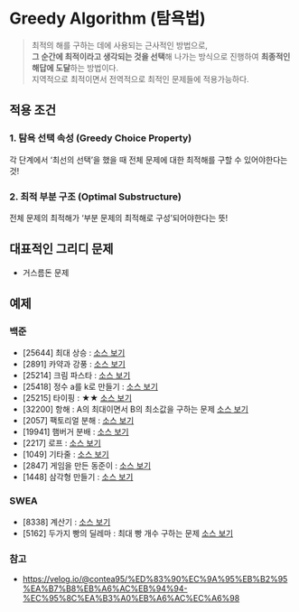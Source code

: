 # Greedy Algorithm (탐욕법)

> 최적의 해를 구하는 데에 사용되는 근사적인 방법으로,  
> **그 순간에 최적이라고 생각되는 것을 선택**해 나가는 방식으로 진행하여 **최종적인 해답에 도달**하는 방법이다.  
> 지역적으로 최적이면서 전역적으로 최적인 문제들에 적용가능하다.

## 적용 조건
### 1. 탐욕 선택 속성 (Greedy Choice Property)
각 단계에서 ‘최선의 선택’을 했을 때 전체 문제에 대한 최적해를 구할 수 있어야한다는 것!

### 2. 최적 부분 구조 (Optimal Substructure)
전체 문제의 최적해가 ‘부분 문제의 최적해로 구성’되어야한다는 뜻!

## 대표적인 그리디 문제
- 거스름돈 문제

## 예제
### 백준
- [25644] 최대 상승 : [소스 보기](https://github.com/YunSuJeong/Coding-Test/tree/main/%EB%B0%B1%EC%A4%80/Silver/25644.%E2%80%85%EC%B5%9C%EB%8C%80%E2%80%85%EC%83%81%EC%8A%B9)
- [2891] 카약과 강풍 : [소스 보기](https://github.com/YunSuJeong/Coding-Test/tree/main/%EB%B0%B1%EC%A4%80/Silver/2891.%E2%80%85%EC%B9%B4%EC%95%BD%EA%B3%BC%E2%80%85%EA%B0%95%ED%92%8D)
- [25214] 크림 파스타 : [소스 보기](https://github.com/YunSuJeong/Coding-Test/tree/main/%EB%B0%B1%EC%A4%80/Silver/25214.%E2%80%85%ED%81%AC%EB%A6%BC%E2%80%85%ED%8C%8C%EC%8A%A4%ED%83%80)
- [25418] 정수 a를 k로 만들기 : [소스 보기](https://github.com/YunSuJeong/Coding-Test/tree/main/%EB%B0%B1%EC%A4%80/Silver/25418.%E2%80%85%EC%A0%95%EC%88%98%E2%80%85a%EB%A5%BC%E2%80%85k%EB%A1%9C%E2%80%85%EB%A7%8C%EB%93%A4%EA%B8%B0)
- [25215] 타이핑 : ★★ [소스 보기](https://github.com/YunSuJeong/Coding-Test/tree/main/%EB%B0%B1%EC%A4%80/Silver/25215.%E2%80%85%ED%83%80%EC%9D%B4%ED%95%91)
- [32200] 항해 : A의 최대이면서 B의 최소값을 구하는 문제 [소스 보기](https://github.com/YunSuJeong/Coding-Test/tree/main/%EB%B0%B1%EC%A4%80/Silver/32200.%E2%80%85%ED%95%AD%ED%95%B4)
- [2057] 팩토리얼 분해 : [소스 보기](https://github.com/YunSuJeong/Coding-Test/tree/main/%EB%B0%B1%EC%A4%80/Silver/2057.%E2%80%85%ED%8C%A9%ED%86%A0%EB%A6%AC%EC%96%BC%E2%80%85%EB%B6%84%ED%95%B4)
- [19941] 햄버거 분배 : [소스 보기](https://github.com/YunSuJeong/Coding-Test/tree/main/%EB%B0%B1%EC%A4%80/Silver/19941.%E2%80%85%ED%96%84%EB%B2%84%EA%B1%B0%E2%80%85%EB%B6%84%EB%B0%B0)
- [2217] 로프 : [소스 보기](https://github.com/YunSuJeong/Coding-Test/tree/main/%EB%B0%B1%EC%A4%80/Silver/2217.%E2%80%85%EB%A1%9C%ED%94%84)
- [1049] 기타줄 : [소스 보기](https://github.com/YunSuJeong/Coding-Test/tree/main/%EB%B0%B1%EC%A4%80/Silver/1049.%E2%80%85%EA%B8%B0%ED%83%80%EC%A4%84)
- [2847] 게임을 만든 동준이 : [소스 보기](https://github.com/YunSuJeong/Coding-Test/tree/main/%EB%B0%B1%EC%A4%80/Silver/2847.%E2%80%85%EA%B2%8C%EC%9E%84%EC%9D%84%E2%80%85%EB%A7%8C%EB%93%A0%E2%80%85%EB%8F%99%EC%A4%80%EC%9D%B4)
- [1448] 삼각형 만들기 : [소스 보기](https://github.com/YunSuJeong/Coding-Test/tree/main/%EB%B0%B1%EC%A4%80/Silver/1448.%E2%80%85%EC%82%BC%EA%B0%81%ED%98%95%E2%80%85%EB%A7%8C%EB%93%A4%EA%B8%B0)

### SWEA
- [8338] 계산기 : [소스 보기](https://github.com/YunSuJeong/Coding-Test/tree/main/SWEA/D3/8338.%E2%80%85%EA%B3%84%EC%82%B0%EA%B8%B0)
- [5162] 두가지 빵의 딜레마 : 최대 빵 개수 구하는 문제 [소스 보기](https://github.com/YunSuJeong/Coding-Test/tree/main/SWEA/D3/5162.%E2%80%85%EB%91%90%EA%B0%80%EC%A7%80%E2%80%85%EB%B9%B5%EC%9D%98%E2%80%85%EB%94%9C%EB%A0%88%EB%A7%88)

### 참고
- https://velog.io/@contea95/%ED%83%90%EC%9A%95%EB%B2%95%EA%B7%B8%EB%A6%AC%EB%94%94-%EC%95%8C%EA%B3%A0%EB%A6%AC%EC%A6%98
